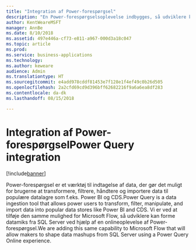 ```yaml
---
title: "Integration af Power-forespørgsel"
description: "En Power-forespørgselsoplevelse indbygges, så udviklere kan forme datamiks fra SQL Server."
author: KentWeareMSFT
manager: AnnBe
ms.date: 8/10/2018
ms.assetid: 497e446a-cf73-e811-a967-000d3a18c047
ms.topic: article
ms.prod: 
ms.service: business-applications
ms.technology: 
ms.author: keweare
audience: Admin
ms.translationtype: HT
ms.sourcegitcommit: e4add978cddf81453e7f128e1f4ef49c0b26d505
ms.openlocfilehash: 2a2cfd69cd9d396bff62682216f9a6a6ea8df283
ms.contentlocale: da-dk
ms.lasthandoff: 08/15/2018

---
```

# <a name="power-query-integration"></a><span data-ttu-id="5de56-103">Integration af Power-forespørgsel</span><span class="sxs-lookup"><span data-stu-id="5de56-103">Power Query integration</span></span>


[!include[banner](../../includes/banner.md)]

<span data-ttu-id="5de56-104">Power-forespørgsel er et værktøj til indtagelse af data, der gør det muligt for brugerne at transformere, filtrere, håndtere og importere data til populære datalagre som f.eks. Power BI og CDS.</span><span class="sxs-lookup"><span data-stu-id="5de56-104">Power Query is a data ingestion tool that allows power users to transform, filter, manipulate, and import data into popular data stores like Power BI and CDS.</span></span> <span data-ttu-id="5de56-105">Vi er ved at tilføje den samme mulighed for Microsoft Flow, så udviklere kan forme datamiks fra SQL Server ved hjælp af en onlineoplevelse af Power-forespørgsel.</span><span class="sxs-lookup"><span data-stu-id="5de56-105">We are adding this same capability to Microsoft Flow that will allow makers to shape data mashups from SQL Server using a Power Query Online experience.</span></span>

